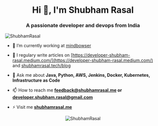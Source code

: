 <h1 align="center">Hi 👋, I'm Shubham Rasal</h1>
<h3 align="center">A passionate developer and devops from India</h3>
<p align="left"> <img src="https://komarev.com/ghpvc/?username=ShubhamRasal" alt="ShubhamRasal" /> </p>

- 🔭 I’m currently working at [mindbowser](https://mindbowser.com/)

- 📝 I regulary write articles on [https://developer-shubham-rasal.medium.com/](https://developer-shubham-rasal.medium.com/) and [shubhamrasal.tech/blog](https://shubhamrasal.tech/blog)

- 💬 Ask me about **Java, Python, AWS, Jenkins, Docker, Kubernetes, Infrastructure as Code**

- 📫 How to reach me **feedback@shubhamrasal.me or developer.shubham.rasal@gmail.com**

- ⚡ Visit me **[shubhamrasal.me](http://shubhamrasal.tech)**

<p align="center"> <img src="https://github-readme-stats.vercel.app/api?username=ShubhamRasal&show_icons=true" alt="ShubhamRasal" /> </p>

